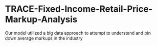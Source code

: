 # TRACE-Fixed-Income-Retail-Price-Markup-Analysis
Our model utilized a big data approach to attempt to understand and pin down average markups in the industry
